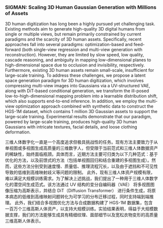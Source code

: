 ### SIGMAN: Scaling 3D Human Gaussian Generation with Millions of Assets

3D human digitization has long been a highly pursued yet challenging task. Existing methods aim to generate high-quality 3D digital humans from single or multiple views, but remain primarily constrained by current paradigms and the scarcity of 3D human assets. Specifically, recent approaches fall into several paradigms: optimization-based and feed-forward (both single-view regression and multi-view generation with reconstruction). However, they are limited by slow speed, low quality, cascade reasoning, and ambiguity in mapping low-dimensional planes to high-dimensional space due to occlusion and invisibility, respectively. Furthermore, existing 3D human assets remain small-scale, insufficient for large-scale training. To address these challenges, we propose a latent space generation paradigm for 3D human digitization, which involves compressing multi-view images into Gaussians via a UV-structured VAE, along with DiT-based conditional generation, we transform the ill-posed low-to-high-dimensional mapping problem into a learnable distribution shift, which also supports end-to-end inference. In addition, we employ the multi-view optimization approach combined with synthetic data to construct the HGS-1M dataset, which contains 1 million 3D Gaussian assets to support the large-scale training. Experimental results demonstrate that our paradigm, powered by large-scale training, produces high-quality 3D human Gaussians with intricate textures, facial details, and loose clothing deformation.

三维人体数字化一直是一个高度追求但极具挑战性的任务。现有方法主要致力于从单视图或多视图生成高质量的三维数字人，但受限于当前范式和三维人体数据资产的稀缺性，始终面临瓶颈。具体而言，近期方法主要可归类为以下几种范式：基于优化的方法，以及前馈式的方法（包括单视图回归和结合重建的多视图生成）。然而，这些方法分别受到速度慢、质量低、推理流程冗长，以及由于遮挡和不可见性导致的低维到高维映射歧义等问题的限制。
此外，现有三维人体资产规模有限，难以满足大规模训练需求。为了解决上述挑战，我们提出了一种用于三维人体数字化的潜空间生成范式。该方法通过 UV 结构的变分自编码器（VAE） 将多视图图像压缩为高斯表示，并结合 DiT（Diffusion Transformer） 进行条件生成，将原本病态的低维到高维映射问题转化为可学习的分布迁移过程，同时支持端到端推理。
此外，我们结合多视图优化方法与合成数据构建了 HGS-1M 数据集，包含 一百万个三维高斯人体资产，以支持大规模训练。实验结果表明，得益于大规模数据支撑，我们的方法能够生成具有精细纹理、面部细节以及宽松衣物变形的高质量三维高斯人体表示。
